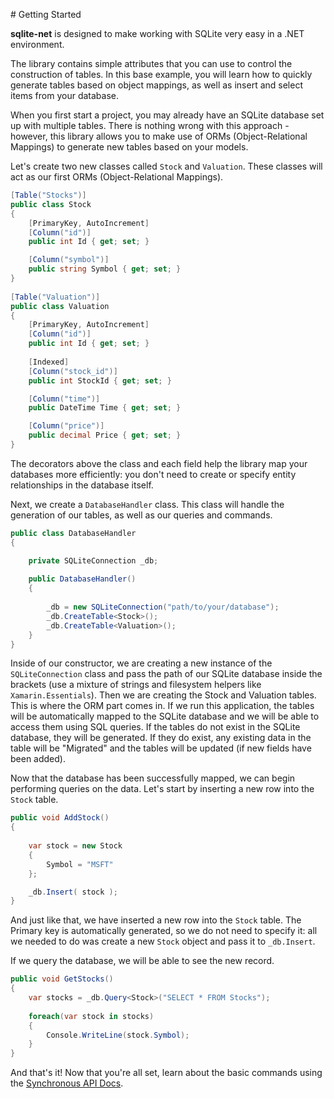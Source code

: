 ﻿﻿﻿﻿# Getting Started 

 **sqlite-net** is designed to make working with SQLite very easy in a .NET environment.

  The library contains simple attributes that you can use to control the construction of tables. In this base example, you will learn how to quickly generate tables based on object mappings, as well as insert and select items from your database.

  When you first start a project, you may already have an SQLite database set up with multiple tables. There is nothing wrong with this approach - however, this library allows you to make use of ORMs (Object-Relational Mappings) to generate new tables based on your models.

  Let's create two new classes called `Stock` and `Valuation`. These classes will act as our first ORMs (Object-Relational Mappings).

  ```c#
  [Table("Stocks")]	 
  public class Stock		
  {		
      [PrimaryKey, AutoIncrement]
      [Column("id")]		
      public int Id { get; set; }	
  
      [Column("symbol")]			
      public string Symbol { get; set; }		
  }		
      		
  [Table("Valuation")]
  public class Valuation		
  {		
      [PrimaryKey, AutoIncrement]	
      [Column("id")]			
      public int Id { get; set; }	
  	
      [Indexed]		
      [Column("stock_id")]		
      public int StockId { get; set; }
  
      [Column("time")]				
      public DateTime Time { get; set; }	
  
      [Column("price")]			
      public decimal Price { get; set; }		
  }		
  ```

  The decorators above the class and each field help the library map your databases more efficiently: you don't need to create or specify entity relationships in the database itself.

  Next, we create a `DatabaseHandler` class. This class will handle the generation of our tables, as well as our queries and commands.

  ```c#
  public class DatabaseHandler
  {
  
      private SQLiteConnection _db;
      
      public DatabaseHandler() 
      {
          
          _db = new SQLiteConnection("path/to/your/database");
          _db.CreateTable<Stock>();
          _db.CreateTable<Valuation>();		
      }
  }	
  ```

  Inside of our constructor, we are creating a new instance of the `SQLiteConnection` class and pass the path of our SQLite database inside the brackets (use a mixture of strings and filesystem helpers like `Xamarin.Essentials`). Then we are creating the Stock and Valuation tables. This is where the ORM part comes in. If we run this application, the tables will be automatically mapped to the SQLite database and we will be able to access them using SQL queries. If the tables do not exist in the SQLite database, they will be generated. If they do exist, any existing data in the table will be "Migrated" and the tables will be updated (if new fields have been added).

  Now that the database has been successfully mapped, we can begin performing queries on the data. Let's start by inserting a new row into the `Stock` table.

  ```c#
  public void AddStock()
  {	
     
      var stock = new Stock
      {		
          Symbol = "MSFT"		
      };
  
      _db.Insert( stock );		
  }
  ```

  And just like that, we have inserted a new row into the `Stock` table. The Primary key is automatically generated, so we do not need to specify it: all we needed to do was create a new `Stock` object and pass it to `_db.Insert`.

  If we query the database, we will be able to see the new record.

  ```c#
  public void GetStocks()		
  {
      var stocks = _db.Query<Stock>("SELECT * FROM Stocks");
      
      foreach(var stock in stocks)
      {
          Console.WriteLine(stock.Symbol);
      }	
  }		
  ```

  And that's it! Now that you're all set, learn about the basic commands using the [Synchronous API Docs](SynchronousAPI.md).
